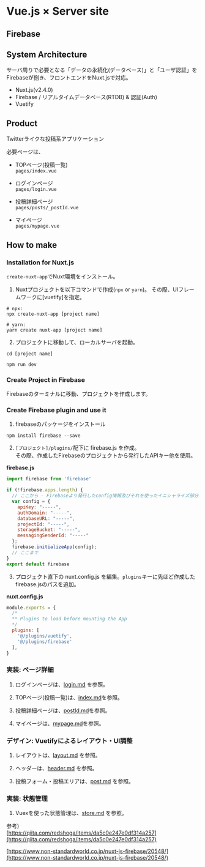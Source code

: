 # Vue.js × Server site  
  
## Firebase  
  
## System Architecture  
サーバ周りで必要となる「データの永続化(データベース)」と「ユーザ認証」をFirebaseが捌き、フロントエンドをNuxt.jsで対応。    
  
- Nuxt.js(v2.4.0)  
- Firebase / リアルタイムデータベース(RTDB) & 認証(Auth)    
- Vuetify  
  
## Product  
Twitterライクな投稿系アプリケーション  
  
必要ページは、
- TOPページ(投稿一覧)  
`pages/index.vue`  

- ログインページ  
`pages/login.vue`  
  
- 投稿詳細ページ  
`pages/posts/_postId.vue`  
  
- マイページ  
`pages/mypage.vue`  
  
## How to make  
### Installation for Nuxt.js 
`create-nuxt-app`でNuxt環境をインストール。  
  
1. Nuxtプロジェクトを以下コマンドで作成(`npx` or `yarn`)。 
その際、UIフレームワークに[vuetify]を指定。
```  
# npx:  
npx create-nuxt-app [project name]  
  
# yarn:  
yarn create nuxt-app [project name]  
```  
  
2. プロジェクトに移動して、ローカルサーバを起動。  
```  
cd [project name]  
  
npm run dev  
```  
  
### Create Project in Firebase  
Firebaseのターミナルに移動、プロジェクトを作成します。  
  

### Create Firebase plugin and use it 
1. firebaseのパッケージをインストール  
```  
npm install firebase --save  
```  
2. `[プロジェクト]/plugins/`配下に firebase.js を作成。  
その際、作成したFirebaseのプロジェクトから発行したAPIキー他を使用。  
  
**firebase.js**  
```js  
import firebase from 'firebase'

if (!firebase.apps.length) {
  // ここから - Firebaseより発行したconfig情報及びそれを使ったイニシャライズ部分をコピー
  var config = {
    apiKey: "-----",
    authDomain: "-----",
    databaseURL: "-----",
    projectId: "-----",
    storageBucket: "-----",
    messagingSenderId: "-----"
  };
  firebase.initializeApp(config);
  // ここまで
}
export default firebase  
```
  
3. プロジェクト直下の nuxt.config.js を編集。`plugins`キーに先ほど作成したfirebase.jsのパスを追加。  
  
**nuxt.config.js**  
```js  
module.exports = {
  /*
  ** Plugins to load before mounting the App
  */
  plugins: [
    '@/plugins/vuetify',
    '@/plugins/firebase'
  ],
}
```
  

### 実装: ページ詳細    
1. ログインページは、[login.md](./doc/firebase/login.md) を参照。  
  
2. TOPページ(投稿一覧)は、[index.md](./doc/firebase/index.md)を参照。  
  
3. 投稿詳細ページは、[postId.md](./doc/firebase/postId.md)を参照。  
  
4. マイページは、[mypage.md](./doc/firebase/mypage.md)を参照。 
  
### デザイン: Vuetifyによるレイアウト・UI調整    
1. レイアウトは、[layout.md](./doc/design/layout.md) を参照。  
  
2. ヘッダーは、[header.md](./doc/design/header.md) を参照。  
  
3. 投稿フォーム・投稿エリアは、[post.md](./doc/design/post.md) を参照。  
  
### 実装: 状態管理  
1. Vuexを使った状態管理は、[store.md](./doc/vuex/store.md) を参照。  


参考)  
[https://qiita.com/redshoga/items/da5c0e247e0df314a257](https://qiita.com/redshoga/items/da5c0e247e0df314a257)  
  
[https://www.non-standardworld.co.jp/nuxt-js-firebase/20548/](https://www.non-standardworld.co.jp/nuxt-js-firebase/20548/)  